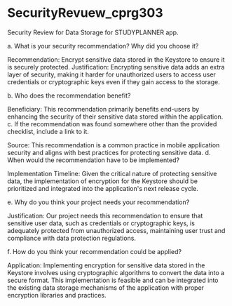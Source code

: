 # SecurityRevuew_cprg303
Security Review for Data Storage for STUDYPLANNER app.

a. What is your security recommendation? Why did you choose it?

Recommendation: Encrypt sensitive data stored in the Keystore to ensure it is securely protected.
Justification: Encrypting sensitive data adds an extra layer of security, making it harder for unauthorized users to access user credentials or cryptographic keys even if they gain access to the storage.

b. Who does the recommendation benefit?

Beneficiary: This recommendation primarily benefits end-users by enhancing the security of their sensitive data stored within the application.
c. If the recommendation was found somewhere other than the provided checklist, include a link to it.

Source: This recommendation is a common practice in mobile application security and aligns with best practices for protecting sensitive data.
d. When would the recommendation have to be implemented?

Implementation Timeline: Given the critical nature of protecting sensitive data, the implementation of encryption for the Keystore should be prioritized and integrated into the application's next release cycle.

e. Why do you think your project needs your recommendation?

Justification: Our project needs this recommendation to ensure that sensitive user data, such as credentials or cryptographic keys, is adequately protected from unauthorized access, maintaining user trust and compliance with data protection regulations.

f. How do you think your recommendation could be applied?

Application: Implementing encryption for sensitive data stored in the Keystore involves using cryptographic algorithms to convert the data into a secure format. This implementation is feasible and can be integrated into the existing data storage mechanisms of the application with proper encryption libraries and practices.

